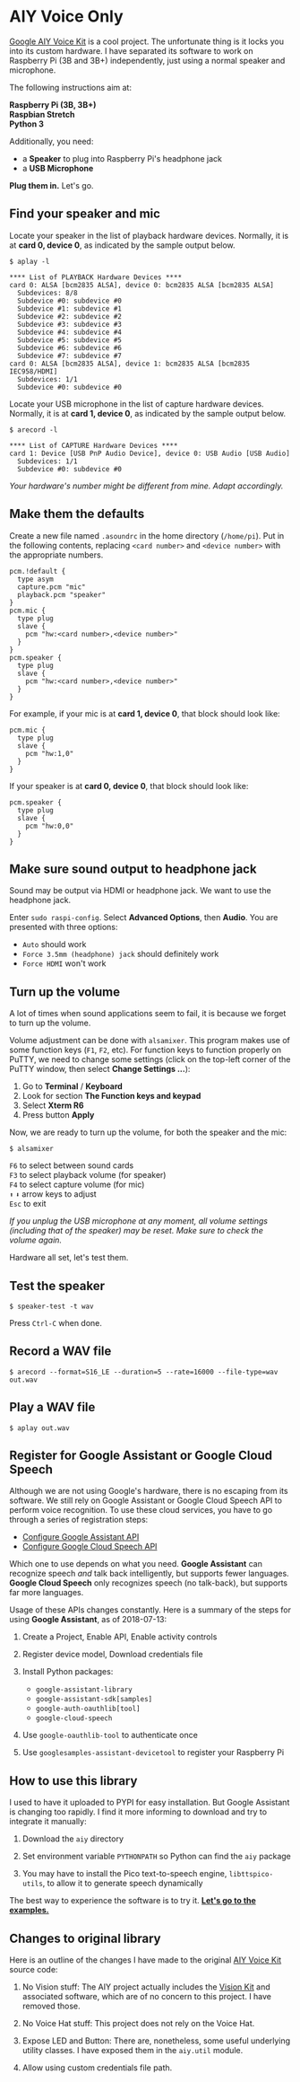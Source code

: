 # AIY Voice Only

[Google AIY Voice Kit](https://aiyprojects.withgoogle.com/voice) is a cool
project.  The unfortunate thing is it locks you into its custom hardware. I have
separated its software to work on Raspberry Pi (3B and 3B+) independently,
just using a normal speaker and microphone.

The following instructions aim at:

**Raspberry Pi (3B, 3B+)**  
**Raspbian Stretch**  
**Python 3**

Additionally, you need:

- a **Speaker** to plug into Raspberry Pi's headphone jack
- a **USB Microphone**

**Plug them in.** Let's go.

## Find your speaker and mic

Locate your speaker in the list of playback hardware devices. Normally, it is at
**card 0, device 0**, as indicated by the sample output below.

```
$ aplay -l

**** List of PLAYBACK Hardware Devices ****
card 0: ALSA [bcm2835 ALSA], device 0: bcm2835 ALSA [bcm2835 ALSA]
  Subdevices: 8/8
  Subdevice #0: subdevice #0
  Subdevice #1: subdevice #1
  Subdevice #2: subdevice #2
  Subdevice #3: subdevice #3
  Subdevice #4: subdevice #4
  Subdevice #5: subdevice #5
  Subdevice #6: subdevice #6
  Subdevice #7: subdevice #7
card 0: ALSA [bcm2835 ALSA], device 1: bcm2835 ALSA [bcm2835 IEC958/HDMI]
  Subdevices: 1/1
  Subdevice #0: subdevice #0
```

Locate your USB microphone in the list of capture hardware devices. Normally, it
is at **card 1, device 0**, as indicated by the sample output below.

```
$ arecord -l

**** List of CAPTURE Hardware Devices ****
card 1: Device [USB PnP Audio Device], device 0: USB Audio [USB Audio]
  Subdevices: 1/1
  Subdevice #0: subdevice #0
```

*Your hardware's number might be different from mine. Adapt accordingly.*

## Make them the defaults

Create a new file named `.asoundrc` in the home directory (`/home/pi`). Put in
the following contents, replacing `<card number>` and `<device number>` with the
appropriate numbers.

```
pcm.!default {
  type asym
  capture.pcm "mic"
  playback.pcm "speaker"
}
pcm.mic {
  type plug
  slave {
    pcm "hw:<card number>,<device number>"
  }
}
pcm.speaker {
  type plug
  slave {
    pcm "hw:<card number>,<device number>"
  }
}
```

For example, if your mic is at **card 1, device 0**, that block should look
like:

```
pcm.mic {
  type plug
  slave {
    pcm "hw:1,0"
  }
}
```

If your speaker is at **card 0, device 0**, that block should look like:

```
pcm.speaker {
  type plug
  slave {
    pcm "hw:0,0"
  }
}
```

## Make sure sound output to headphone jack

Sound may be output via HDMI or headphone jack. We want to use the headphone
jack.

Enter `sudo raspi-config`. Select **Advanced Options**, then **Audio**. You are
presented with three options:

- `Auto` should work
- `Force 3.5mm (headphone) jack` should definitely work
- `Force HDMI` won't work

## Turn up the volume

A lot of times when sound applications seem to fail, it is because we forget to
turn up the volume.

Volume adjustment can be done with `alsamixer`. This program makes use of some
function keys (`F1`, `F2`, etc). For function keys to function properly on
PuTTY, we need to change some settings (click on the top-left corner of the
PuTTY window, then select **Change Settings ...**):

1. Go to **Terminal** / **Keyboard**
2. Look for section **The Function keys and keypad**
3. Select **Xterm R6**
4. Press button **Apply**

Now, we are ready to turn up the volume, for both the speaker and the mic:

```
$ alsamixer
```
`F6` to select between sound cards  
`F3` to select playback volume (for speaker)  
`F4` to select capture volume (for mic)  
`⬆` `⬇` arrow keys to adjust  
`Esc` to exit

*If you unplug the USB microphone at any moment, all volume settings
(including that of the speaker) may be reset. Make sure to check the volume
again.*

Hardware all set, let's test them.

## Test the speaker

```
$ speaker-test -t wav
```

Press `Ctrl-C` when done.

## Record a WAV file

```
$ arecord --format=S16_LE --duration=5 --rate=16000 --file-type=wav out.wav
```

## Play a WAV file

```
$ aplay out.wav
```

## Register for Google Assistant or Google Cloud Speech

Although we are not using Google's hardware, there is no escaping from its
software. We still rely on Google Assistant or Google Cloud Speech API to
perform voice recognition. To use these cloud services, you have to go through a
series of registration steps:

- [Configure Google Assistant API](https://developers.google.com/assistant/sdk/guides/library/python/embed/config-dev-project-and-account)
- [Configure Google Cloud Speech API](https://aiyprojects.withgoogle.com/voice#makers-guide-3-1--change-to-the-cloud-speech-api)

Which one to use depends on what you need. **Google Assistant** can recognize
speech *and* talk back intelligently, but supports fewer languages. **Google
Cloud Speech** only recognizes speech (no talk-back), but supports far more
languages.

Usage of these APIs changes constantly. Here is a summary of the steps for using
**Google Assistant**, as of 2018-07-13:

1. Create a Project, Enable API, Enable activity controls

2. Register device model, Download credentials file

3. Install Python packages:
   - `google-assistant-library`
   - `google-assistant-sdk[samples]`
   - `google-auth-oauthlib[tool]`
   - `google-cloud-speech`

4. Use `google-oauthlib-tool` to authenticate once

5. Use `googlesamples-assistant-devicetool` to register your Raspberry Pi

## How to use this library

I used to have it uploaded to PYPI for easy installation. But Google Assistant
is changing too rapidly. I find it more informing to download and try to
integrate it manually:

1. Download the `aiy` directory

2. Set environment variable `PYTHONPATH` so Python can find the `aiy` package

3. You may have to install the Pico text-to-speech engine, `libttspico-utils`,
   to allow it to generate speech dynamically

The best way to experience the software is to try it.
**[Let's go to the examples.](https://github.com/nickoala/aiy-voice-only/tree/aiyprojects/examples/voice)**

## Changes to original library

Here is an outline of the changes I have made to the original [AIY Voice
Kit](https://github.com/google/aiyprojects-raspbian) source code:

1. No Vision stuff: The AIY project actually includes the [Vision
Kit](https://aiyprojects.withgoogle.com/vision) and associated software, which
are of no concern to this project. I have removed those.

2. No Voice Hat stuff: This project does not rely on the Voice Hat.

3. Expose LED and Button: There are, nonetheless, some useful underlying utility
classes. I have exposed them in the `aiy.util` module.

4. Allow using custom credentials file path.
